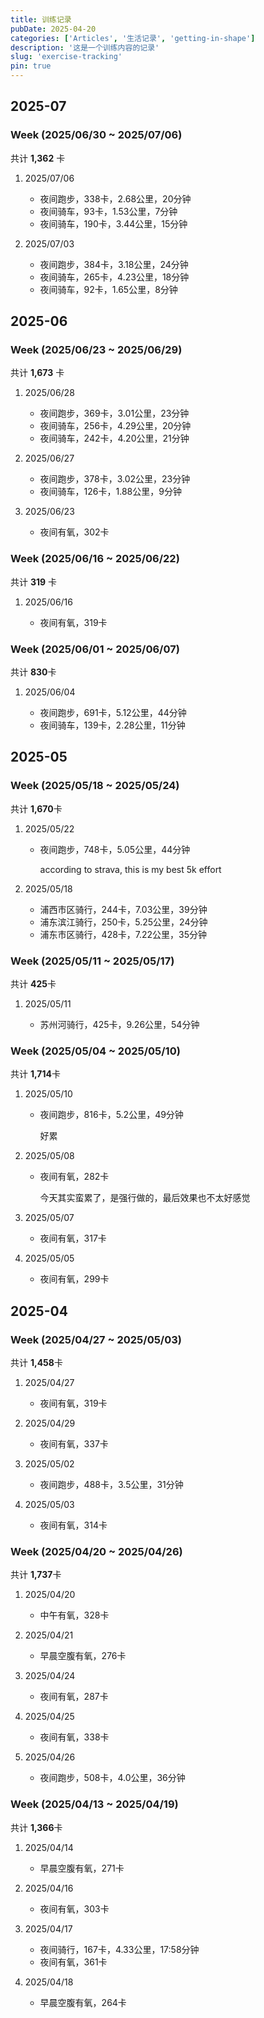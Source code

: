 ```yaml
---
title: 训练记录
pubDate: 2025-04-20
categories: ['Articles', '生活记录', 'getting-in-shape']
description: '这是一个训练内容的记录'
slug: 'exercise-tracking'
pin: true
---
```


## 2025-07

### Week (2025/06/30 ~ 2025/07/06)

共计 **1,362** 卡

1. 2025/07/06

   - 夜间跑步，338卡，2.68公里，20分钟
   - 夜间骑车，93卡，1.53公里，7分钟
   - 夜间骑车，190卡，3.44公里，15分钟

1. 2025/07/03

   - 夜间跑步，384卡，3.18公里，24分钟
   - 夜间骑车，265卡，4.23公里，18分钟
   - 夜间骑车，92卡，1.65公里，8分钟

## 2025-06

### Week (2025/06/23 ~ 2025/06/29)

共计 **1,673** 卡

1. 2025/06/28

   - 夜间跑步，369卡，3.01公里，23分钟
   - 夜间骑车，256卡，4.29公里，20分钟
   - 夜间骑车，242卡，4.20公里，21分钟

1. 2025/06/27

   - 夜间跑步，378卡，3.02公里，23分钟
   - 夜间骑车，126卡，1.88公里，9分钟

1. 2025/06/23

   - 夜间有氧，302卡

### Week (2025/06/16 ~ 2025/06/22)

共计 **319** 卡

1. 2025/06/16

   - 夜间有氧，319卡

### Week (2025/06/01 ~ 2025/06/07)

共计 **830**卡

1. 2025/06/04

   - 夜间跑步，691卡，5.12公里，44分钟
   - 夜间骑车，139卡，2.28公里，11分钟
   

## 2025-05

### Week (2025/05/18 ~ 2025/05/24)

共计 **1,670**卡

1. 2025/05/22

   - 夜间跑步，748卡，5.05公里，44分钟
   
      according to strava, this is my best 5k effort

1. 2025/05/18

   - 浦西市区骑行，244卡，7.03公里，39分钟
   - 浦东滨江骑行，250卡，5.25公里，24分钟
   - 浦东市区骑行，428卡，7.22公里，35分钟

### Week (2025/05/11 ~ 2025/05/17)

共计 **425**卡

1. 2025/05/11

   - 苏州河骑行，425卡，9.26公里，54分钟


### Week (2025/05/04 ~ 2025/05/10)

共计 **1,714**卡

1. 2025/05/10

   - 夜间跑步，816卡，5.2公里，49分钟

      好累

1. 2025/05/08

   - 夜间有氧，282卡

      今天其实蛮累了，是强行做的，最后效果也不太好感觉

1. 2025/05/07

   - 夜间有氧，317卡

1. 2025/05/05

   - 夜间有氧，299卡

## 2025-04

### Week (2025/04/27 ~ 2025/05/03)

共计 **1,458**卡

1. 2025/04/27

   - 夜间有氧，319卡

1. 2025/04/29

   - 夜间有氧，337卡

1. 2025/05/02

   - 夜间跑步，488卡，3.5公里，31分钟

1. 2025/05/03

   - 夜间有氧，314卡

### Week (2025/04/20 ~ 2025/04/26)

共计 **1,737**卡

1. 2025/04/20
   
   - 中午有氧，328卡
   
1. 2025/04/21

   - 早晨空腹有氧，276卡
   
1. 2025/04/24

   - 夜间有氧，287卡

1. 2025/04/25

   - 夜间有氧，338卡

1. 2025/04/26

   - 夜间跑步，508卡，4.0公里，36分钟


### Week (2025/04/13 ~ 2025/04/19)

共计 **1,366**卡

1. 2025/04/14
   
   - 早晨空腹有氧，271卡

1. 2025/04/16

   - 夜间有氧，303卡

1. 2025/04/17

   - 夜间骑行，167卡，4.33公里，17:58分钟
   - 夜间有氧，361卡

1. 2025/04/18
   
   - 早晨空腹有氧，264卡
   
